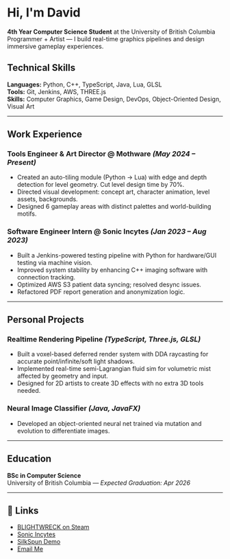 # Hi, I'm David

**4th Year Computer Science Student** at the University of British Columbia  
Programmer + Artist — I build real-time graphics pipelines and design immersive gameplay experiences.

## Technical Skills

**Languages:** Python, C++, TypeScript, Java, Lua, GLSL  
**Tools:** Git, Jenkins, AWS, THREE.js  
**Skills:** Computer Graphics, Game Design, DevOps, Object-Oriented Design, Visual Art

---

## Work Experience

### Tools Engineer & Art Director @ Mothware _(May 2024 – Present)_
- Created an auto-tiling module (Python → Lua) with edge and depth detection for level geometry. Cut level design time by 70%.
- Directed visual development: concept art, character animation, level assets, backgrounds.
- Designed 6 gameplay areas with distinct palettes and world-building motifs.

### Software Engineer Intern @ Sonic Incytes _(Jan 2023 – Aug 2023)_
- Built a Jenkins-powered testing pipeline with Python for hardware/GUI testing via machine vision.
- Improved system stability by enhancing C++ imaging software with connection tracking.
- Optimized AWS S3 patient data syncing; resolved desync issues.
- Refactored PDF report generation and anonymization logic.

---

## Personal Projects

### Realtime Rendering Pipeline _(TypeScript, Three.js, GLSL)_
- Built a voxel-based deferred render system with DDA raycasting for accurate point/infinite/soft light shadows.
- Implemented real-time semi-Lagrangian fluid sim for volumetric mist affected by geometry and input.
- Designed for 2D artists to create 3D effects with no extra 3D tools needed.

### Neural Image Classifier _(Java, JavaFX)_
- Developed an object-oriented neural net trained via mutation and evolution to differentiate images.

---

## Education

**BSc in Computer Science**  
University of British Columbia — _Expected Graduation: Apr 2026_

---

## 🔗 Links

- [BLIGHTWRECK on Steam](https://store.steampowered.com/app/2332060/BLIGHTWRECK/)
- [Sonic Incytes](https://www.sonicincytes.com/)
- [SilkSpun Demo](https://davidz8888.github.io/SilkSpun/)
- [Email Me](mailto:davidzhang561@gmail.com)

